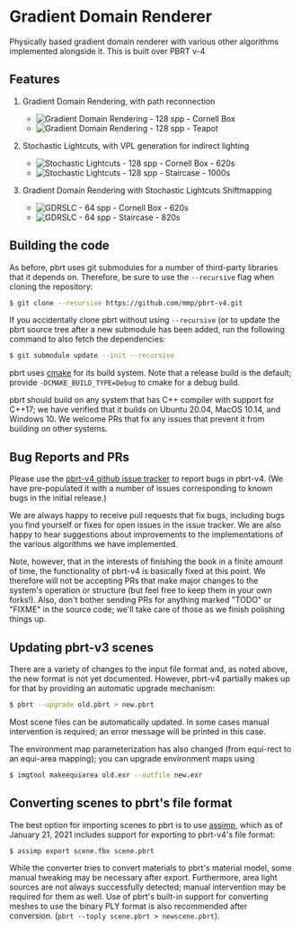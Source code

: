 Gradient Domain Renderer
===============================

Physically based gradient domain renderer with various other algorithms implemented alongside it. This is built over PBRT v-4


Features
--------
1. Gradient Domain Rendering, with path reconnection
   - ![Gradient Domain Rendering - 128 spp - Cornell Box](https://github.com/shiroyasha263/Gradient-Domain-Rendering/assets/63004181/4489fa90-9d70-489a-9317-8324af726d7e)
   - ![Gradient Domain Rendering - 128 spp - Teapot](https://github.com/shiroyasha263/Gradient-Domain-Rendering/assets/63004181/62a7d86d-b4dc-4757-850f-322a251f0a1c)

2. Stochastic Lightcuts, with VPL generation for indirect lighting
   - ![Stochastic Lightcuts - 128 spp - Cornell Box - 620s](https://github.com/shiroyasha263/Gradient-Domain-Rendering/assets/63004181/1af8cf79-c5e1-4578-aa14-30b5032f903b)
   - ![Stochastic Lightcuts - 128 spp - Staircase - 1000s](https://github.com/shiroyasha263/Gradient-Domain-Rendering/assets/63004181/39e53d76-4daa-4ed3-ad5c-99aed39d8651)

3. Gradient Domain Rendering with Stochastic Lightcuts Shiftmapping
   - ![GDRSLC - 64 spp - Cornell Box - 620s](https://github.com/shiroyasha263/Gradient-Domain-Rendering/assets/63004181/9abeb9e3-0cf4-4b97-a3f0-ba987909216c)
   - ![GDRSLC - 64 spp - Staircase - 820s](https://github.com/shiroyasha263/Gradient-Domain-Rendering/assets/63004181/98bbd15c-e07a-4075-8e29-a2a56da099f9)



Building the code
-----------------

As before, pbrt uses git submodules for a number of third-party libraries
that it depends on.  Therefore, be sure to use the `--recursive` flag when
cloning the repository:
```bash
$ git clone --recursive https://github.com/mmp/pbrt-v4.git
```

If you accidentally clone pbrt without using ``--recursive`` (or to update
the pbrt source tree after a new submodule has been added, run the
following command to also fetch the dependencies:
```bash
$ git submodule update --init --recursive
```

pbrt uses [cmake](http://www.cmake.org/) for its build system.  Note that a
release build is the default; provide `-DCMAKE_BUILD_TYPE=Debug` to cmake
for a debug build.

pbrt should build on any system that has C++ compiler with support for
C++17; we have verified that it builds on Ubuntu 20.04, MacOS 10.14, and
Windows 10.  We welcome PRs that fix any issues that prevent it from
building on other systems.

Bug Reports and PRs
-------------------

Please use the [pbrt-v4 github issue
tracker](https://github.com/mmp/pbrt-v4/issues) to report bugs in pbrt-v4.
(We have pre-populated it with a number of issues corresponding to known
bugs in the initial release.)

We are always happy to receive pull requests that fix bugs, including bugs
you find yourself or fixes for open issues in the issue tracker.  We are
also happy to hear suggestions about improvements to the implementations of
the various algorithms we have implemented.

Note, however, that in the interests of finishing the book in a finite
amount of time, the functionality of pbrt-v4 is basically fixed at this
point.  We therefore will not be accepting PRs that make major changes to the
system's operation or structure (but feel free to keep them in your own
forks!).  Also, don't bother sending PRs for anything marked "TODO" or
"FIXME" in the source code; we'll take care of those as we finish polishing
things up.

Updating pbrt-v3 scenes
-----------------------

There are a variety of changes to the input file format and, as noted
above, the new format is not yet documented.  However, pbrt-v4 partially
makes up for that by providing an automatic upgrade mechanism:
```bash
$ pbrt --upgrade old.pbrt > new.pbrt
```

Most scene files can be automatically updated. In some cases manual
intervention is required; an error message will be printed in this case.

The environment map parameterization has also changed (from equi-rect to an
equi-area mapping); you can upgrade environment maps using
```bash
$ imgtool makeequiarea old.exr --outfile new.exr
```

Converting scenes to pbrt's file format
---------------------------------------

The best option for importing scenes to pbrt is to use
[assimp](https://www.assimp.org/), which as of January 21, 2021 includes
support for exporting to pbrt-v4's file format:
```bash
$ assimp export scene.fbx scene.pbrt
```

While the converter tries to convert materials to pbrt's material model,
some manual tweaking may be necessary after export.  Furthermore, area
light sources are not always successfully detected; manual intervention may
be required for them as well.  Use of pbrt's built-in support for
converting meshes to use the binary PLY format is also recommended after
conversion. (`pbrt --toply scene.pbrt > newscene.pbrt`).

